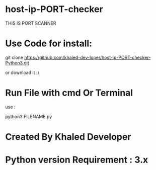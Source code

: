 # host-ip-PORT-checker
THIS IS PORT SCANNER

# Use Code for install:

git clone https://github.com/khaled-dev-loper/host-ip-PORT-checker-Python3.git

or download it :)

# Run File with cmd Or Terminal

use :

python3 FILENAME.py


# Created By Khaled Developer 
# Python version Requirement : 3.x
